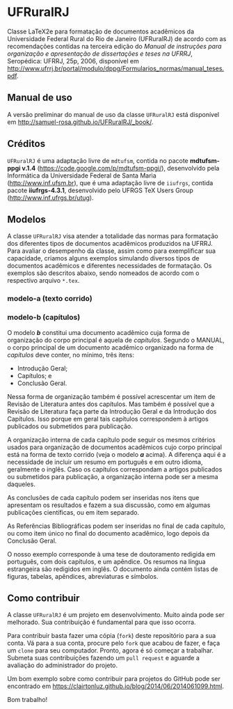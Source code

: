 # UFRuralRJ

Classe LaTeX2e para formatação de documentos acadêmicos da Universidade Federal
Rural do Rio de Janeiro (UFRuralRJ) de acordo com as recomendações contidas na
terceira edição do *Manual de instruções para organização e apresentação de
dissertações e teses na UFRRJ*, Seropédica: UFRRJ, 25p, 2006, disponível em
http://www.ufrrj.br/portal/modulo/dppg/Formularios_normas/manual_teses.pdf.

## Manual de uso

A versão preliminar do manual de uso da classe `UFRuralRJ` está disponível
em http://samuel-rosa.github.io/UFRuralRJ/_book/.

## Créditos

`UFRuralRJ` é uma adaptação livre de `mdtufsm`, contida no pacote
**mdtufsm-ppgi v.1.4** (https://code.google.com/p/mdtufsm-ppgi/), desenvolvido
pela Informática da Universidade Federal de Santa Maria
(http://www.inf.ufsm.br), que é uma adaptação livre de `iiufrgs`,
contida pacote **iiufrgs-4.3.1**, desenvolvido pelo UFRGS TeX Users Group
(http://www.inf.ufrgs.br/utug).

## Modelos

A classe `UFRuralRJ` visa atender a totalidade das normas para formatação dos 
diferentes tipos de documentos acadêmicos produzidos na UFRRJ. Para avaliar
o desempenho da classe, assim como para exemplificar sua capacidade, criamos 
alguns exemplos simulando diversos tipos de documentos acadêmicos e diferentes
necessidades de formatação. Os exemplos são descritos abaixo, sendo nomeados de
acordo com o respectivo arquivo `*.tex`.

### modelo-a (texto corrido)


### modelo-b (capítulos)

O modelo ***b*** constitui uma documento acadêmico cuja forma de organização do 
corpo principal é aquela de *capítulos*. Segundo o MANUAL, o corpo principal
de um documento acadêmico organizado na forma de *capítulos* deve conter, no 
mínimo, três itens:

* Introdução Geral;
* Capítulos; e
* Conclusão Geral.

Nessa forma de organização também é possível acrescentar um item de Revisão de 
Literatura antes dos capítulos. Mas também é possível que a Revisão de 
Literatura faça parte da Introdução Geral e da Introdução dos Capítulos. Isso
porque em geral tais capítulos correspondem à artigos publicados ou submetidos 
para publicação.

A organização interna de cada capítulo pode seguir os mesmos critérios usados
para organização de documentos acadêmicos cujo corpo principal está na forma 
de texto corrido (veja o modelo ***a*** acima). A diferença aqui é a necessidade
de incluir um resumo em português e em outro idioma, geralmente o inglês. Caso 
os capítulos correspondam a artigos publicados ou submetidos para publicação, a
organização interna pode ser a mesma daqueles.

As conclusões de cada capítulo podem ser inseridas nos itens que apresentam os
resultados e fazem a sua discussão, como em algumas publicações científicas, 
ou em item separado.

As Referências Bibliográficas podem ser inseridas no final de cada 
capítulo, ou como item único no final do documento acadêmico, logo depois da
Conclusão Geral.

O nosso exemplo corresponde à uma tese de doutoramento redigida em português, 
com dois capítulos, e um apêndice. Os resumos na língua estrangeira são 
redigidos em inglês. O documento ainda contém listas de figuras, tabelas, 
apêndices, abreviaturas e símbolos.

## Como contribuir

A classe `UFRuralRJ` é um projeto em desenvolvimento. Muito ainda pode ser
melhorado. Sua contribuição é fundamental para que isso ocorra.

Para contribuir basta fazer uma cópia (`fork`) deste repositório para a sua
conta. Vá para a sua conta, procure pelo `fork` que acabou de fazer, e faça um
`clone` para seu computador. Pronto, agora é só começar a trabalhar. Submeta
suas contribuições fazendo um `pull request` e aguarde a avaliação do
administrador do projeto.

Um bom exemplo sobre como contribuir para projetos do GitHub pode ser encontrado
em https://clairtonluz.github.io/blog/2014/06/2014061099.html.

Bom trabalho!
